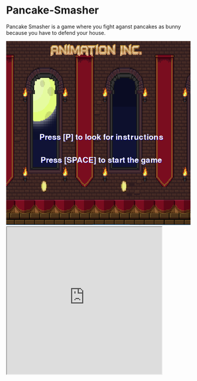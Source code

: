 # Pancake-Smasher

<p>Pancake Smasher is a game where you fight aganst pancakes as bunny because you have to defend your house.</p>
<img src="screenn.PNG" width="500" height="500">
<iframe width="420" height="400" src="https://www.youtube.com/watch?v=05HOKQ4x9qE">
